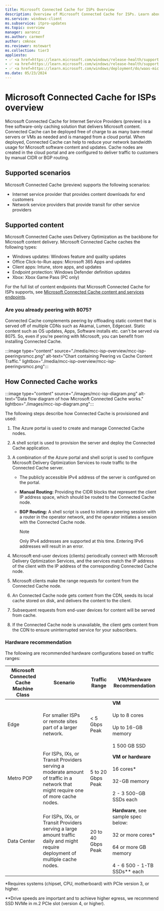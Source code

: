 ```yaml
---
title: Microsoft Connected Cache for ISPs Overview
description: Overview of Microsoft Connected Cache for ISPs. Learn about how Connected Cache works, supported scenarios, and supported content.
ms.service: windows-client
ms.subservice: itpro-updates
ms.topic: overview
manager: aaroncz
ms.author: carmenf
author: cmknox
ms.reviewer: mstewart
ms.collection: tier3
appliesto: 
- ✅ <a href=https://learn.microsoft.com/windows/release-health/supported-versions-windows-client target=_blank>Windows 11</a>
- ✅ <a href=https://learn.microsoft.com/windows/release-health/supported-versions-windows-client target=_blank>Windows 10</a>
- ✅ <a href=https://learn.microsoft.com/windows/deployment/do/waas-microsoft-connected-cache target=_blank>Microsoft Connected Cache for ISPs</a>	
ms.date: 05/23/2024
---
```


# Microsoft Connected Cache for ISPs overview

Microsoft Connected Cache for Internet Service Providers (preview) is a free software-only caching solution that delivers Microsoft content. Connected Cache can be deployed free of charge to as many bare-metal servers or VMs as needed and is managed from a cloud portal. When deployed, Connected Cache can help to reduce your network bandwidth usage for Microsoft software content and updates. Cache nodes are created in the cloud portal and are configured to deliver traffic to customers by manual CIDR or BGP routing.

## Supported scenarios

Microsoft Connected Cache (preview) supports the following scenarios:

- Internet service provider that provides content downloads for end customers
- Network service providers that provide transit for other service providers

## Supported content

Microsoft Connected Cache uses Delivery Optimization as the backbone for Microsoft content delivery. Microsoft Connected Cache caches the following types:

- Windows updates: Windows feature and quality updates
- Office Click-to-Run apps: Microsoft 365 Apps and updates
- Client apps: Intune, store apps, and updates
- Endpoint protection: Windows Defender definition updates
- Xbox: Xbox Game Pass (PC only)

For the full list of content endpoints that Microsoft Connected Cache for ISPs supports, see [Microsoft Connected Cache content and services endpoints](delivery-optimization-endpoints.md).

### Are you already peering with 8075?

Connected Cache complements peering by offloading static content that is served off of multiple CDNs such as Akamai, Lumen, Edgecast. Static content such as OS updates, Apps, Software installs etc. can't be served via 8075. So, even if you're peering with Microsoft, you can benefit from installing Connected Cache.

:::image type="content" source="./media/mcc-isp-overview/mcc-isp-peeringvsmcc.png" alt-text="Chart containing Peering vs Cache Content Traffic." lightbox="./media/mcc-isp-overview/mcc-isp-peeringvsmcc.png":::

## How Connected Cache works

:::image type="content" source="./images/mcc-isp-diagram.png" alt-text="Data flow diagram of how Microsoft Connected Cache works." lightbox="./images/mcc-isp-diagram.png":::

The following steps describe how Connected Cache is provisioned and used:

1. The Azure portal is used to create and manage Connected Cache nodes.

1. A shell script is used to provision the server and deploy the Connected Cache application.

1. A combination of the Azure portal and shell script is used to configure Microsoft Delivery Optimization Services to route traffic to the Connected Cache server.

    - The publicly accessible IPv4 address of the server is configured on the portal.

    - **Manual Routing:** Providing the CIDR blocks that represent the client IP address space, which should be routed to the Connected Cache node.

    - **BGP Routing:** A shell script is used to initiate a peering session with a router in the operator network, and the operator initiates a session with the Connected Cache node.

        > [!NOTE]
        > Only IPv4 addresses are supported at this time. Entering IPv6 addresses will result in an error.

1. Microsoft end-user devices (clients) periodically connect with Microsoft Delivery Optimization Services, and the services match the IP address of the client with the IP address of the corresponding Connected Cache node.

1. Microsoft clients make the range requests for content from the Connected Cache node.

1. An Connected Cache node gets content from the CDN, seeds its local cache stored on disk, and delivers the content to the client.

1. Subsequent requests from end-user devices for content will be served from cache.

1. If the Connected Cache node is unavailable, the client gets content from the CDN to ensure uninterrupted service for your subscribers.

### Hardware recommendation

The following are recommended hardware configurations based on traffic ranges:

| Microsoft Connected Cache Machine Class | Scenario |Traffic Range| VM/Hardware Recommendation|
| -------- | -------- | -------- | -------- |
| Edge   | For smaller ISPs or remote sites part of a larger network. |< 5 Gbps Peak| **VM** </br> </br>Up to 8 cores</br></br>Up to 16-GB memory</br></br>1 500 GB SSD|
| Metro POP   | For ISPs, IXs, or Transit Providers serving a moderate amount of traffic in a network that might require one of more cache nodes.   |5 to 20 Gbps Peak| **VM or hardware**</br></br>16 cores*</br></br>32-GB memory</br></br>2 - 3 500-GB SSDs each|
|Data Center|For ISPs, IXs, or Transit Providers serving a large amount traffic daily and might require deployment of multiple cache nodes.|20 to 40 Gbps Peak| **Hardware**, see sample spec below:</br></br> 32 or more cores*</br></br>64 or more GB memory</br></br>4 - 6 500 - 1-TB SSDs** each |

*Requires systems (chipset, CPU, motherboard) with PCIe version 3, or higher.

**Drive speeds are important and to achieve higher egress, we recommend SSD NVMe in m.2 PCIe slot (version 4, or higher).
